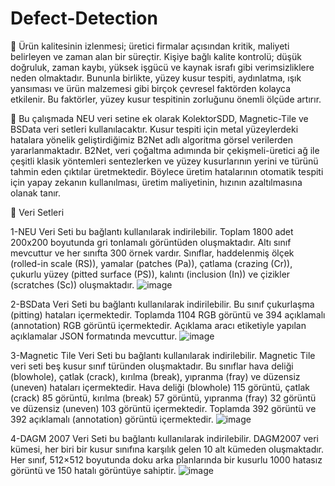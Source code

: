 # Defect-Detection
:triangular_flag_on_post: Ürün kalitesinin izlenmesi; üretici firmalar açısından kritik, maliyeti belirleyen ve zaman alan bir süreçtir. Kişiye bağlı kalite kontrolü; düşük doğruluk, zaman kaybı, yüksek işgücü ve kaynak israfı gibi verimsizliklere neden olmaktadır.  Bununla birlikte, yüzey kusur tespiti, aydınlatma, ışık yansıması ve ürün malzemesi gibi birçok çevresel faktörden kolayca etkilenir. Bu faktörler, yüzey kusur tespitinin zorluğunu önemli ölçüde artırır. 

:pushpin: Bu çalışmada NEU veri setine ek olarak KolektorSDD, Magnetic-Tile ve BSData veri setleri kullanılacaktır. Kusur tespiti için metal yüzeylerdeki hatalara yönelik geliştirdiğimiz B2Net adlı algoritma görsel verilerden yararlanmaktadır. B2Net, veri çoğaltma adımında bir çekişmeli-üretici ağ ile çeşitli klasik yöntemleri sentezlerken ve yüzey kusurlarının yerini ve türünü tahmin eden çıktılar üretmektedir. Böylece üretim hatalarının otomatik tespiti için yapay zekanın kullanılması, üretim maliyetinin, hızının azaltılmasına olanak tanır. 

:book: Veri Setleri

1-NEU Veri Seti bu bağlantı kullanılarak indirilebilir.
Toplam 1800 adet 200x200 boyutunda gri tonlamalı görüntüden oluşmaktadır. Altı sınıf mevcuttur ve her sınıfta 300 örnek vardır. Sınıflar, haddelenmiş ölçek (rolled-in scale (RS)), yamalar (patches (Pa)), çatlama (crazing (Cr)), çukurlu yüzey (pitted surface (PS)), kalıntı (inclusion (In)) ve çizikler (scratches (Sc)) oluşmaktadır. 
![image](https://user-images.githubusercontent.com/48567287/201970817-8e6a6d0a-c96e-4a3f-85cf-6a2c102f7e86.png)

2-BSData Veri Seti bu bağlantı kullanılarak indirilebilir.
Bu sınıf çukurlaşma (pitting) hataları içermektedir. Toplamda 1104 RGB görüntü ve 394 açıklamalı (annotation) RGB görüntü içermektedir.  Açıklama aracı etiketiyle yapılan açıklamalar JSON formatında mevcuttur. 
![image](https://user-images.githubusercontent.com/48567287/201970916-d112d50d-0537-4afa-bf7d-b11f5ce3d561.png)


3-Magnetic Tile Veri Seti bu bağlantı kullanılarak indirilebilir.
Magnetic Tile veri seti beş kusur sınıf türünden oluşmaktadır. Bu sınıflar hava deliği (blowhole), çatlak (crack), kırılma (break), yıpranma (fray) ve düzensiz (uneven) hataları içermektedir. Hava deliği (blowhole) 115 görüntü, çatlak (crack) 85 görüntü, kırılma (break) 57 görüntü, yıpranma (fray) 32 görüntü ve düzensiz (uneven) 103 görüntü içermektedir. Toplamda 392 görüntü ve 392 açıklamalı (annotation) görüntü içermektedir. 
![image](https://user-images.githubusercontent.com/48567287/201970946-8b3c6da0-651c-4e39-8b1a-ee22d89a2fd0.png)


4-DAGM 2007 Veri Seti bu bağlantı kullanılarak indirilebilir.
DAGM2007 veri kümesi, her biri bir kusur sınıfına karşılık gelen 10 alt kümeden oluşmaktadır. Her sınıf, 512×512 boyutunda doku arka planlarında bir kusurlu 1000 hatasız görüntü ve 150 hatalı görüntüye sahiptir.
![image](https://user-images.githubusercontent.com/48567287/201970973-72d259bc-6606-4692-8c91-27f8ac0cd2f0.png)


